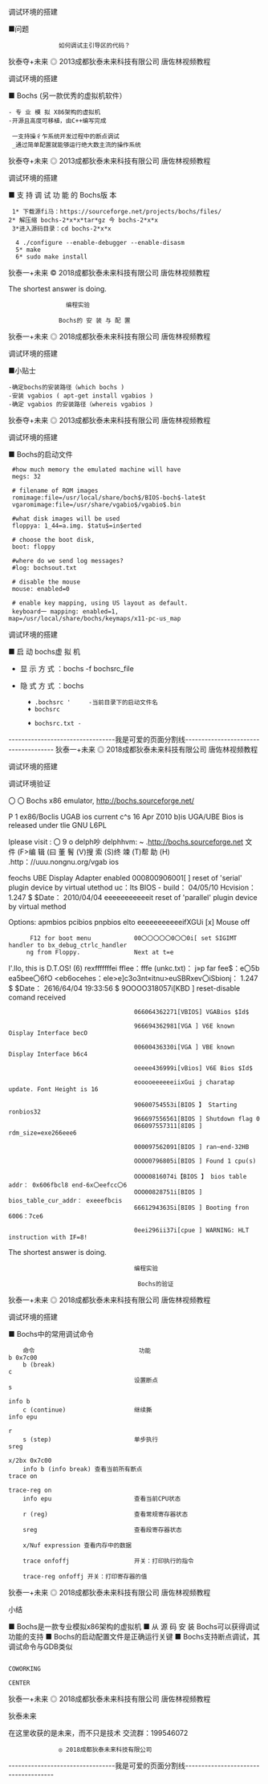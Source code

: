 调试环境的搭建

■问题

                  如何调试主引导区的代码？

狄泰夺+未来  ◎ 2013成都狄泰未来科技有限公司                                    唐佐林视频教程

调试环境的搭建

■ Bochs (另一款优秀的虚拟机软件）

    - 专 业 模 拟 X86架构的虚拟机
    -开源且高度可移植，由C++编写完成

     一支持操彳乍系统开发过程中的断点调试
     _通过简单配置就能够运行绝大数主流的操作系统

狄泰夺+未来  ◎ 2013成都狄泰未来科技有限公司                                    唐佐林视频教程

调试环境的搭建

■ 支 持 调 试 功 能 的 Bochs版 本

     1* 下载源fi马：https://sourceforge.net/projects/bochs/files/
    2* 解压缩 bochs-2*x*x*tar*gz 今 bochs-2*x*x
     3*进入源码目录：cd bochs-2*x*x

      4 ./configure --enable-debugger --enable-disasm
      5* make
      6* sudo make install

狄泰一+未来  © 2018成都狄泰未来科技有限公司                                    唐佐林视频教程

The shortest answer is doing.

                    编程实验

                  Bochs的 安 装 与 配 置

狄泰一+未来  ◎ 2018成都狄泰未来科技有限公司                                    唐佐林视频教程

调试环境的搭建

■小贴士

    -确定bochs的安装路径（which bochs )
    -安装 vgabios ( apt-get install vgabios )
    -确定 vgabios 的安装路径（whereis vgabios )

狄泰夺+未来  ◎ 2013成都狄泰未来科技有限公司                                    唐佐林视频教程

调试环境的搭建

■ Bochs的启动文件

     #how much memory the emulated machine will have
     megs: 32

     # filename of ROM images
     romimage:file=/usr/local/share/boch$/BIOS-boch$-late$t
     vgaromimage:file=/usr/share/vgabio$/vgabio$.bin

     #what disk images will be used
     floppya: 1_44=a.img. $tatu$=in$erted

     # choose the boot disk,
     boot: floppy

     #where do we send log messages?
     #log: bochsout.txt

     # disable the mouse
     mouse: enabled=0

     # enable key mapping, using US layout as default.
     keyboard一 mapping: enabled=1, map=/usr/local/share/bochs/keymaps/x11-pc-us_map

调试环境的搭建

■ 启 动 bochs虚 拟 机

- 显 示 方 式 ：bochs -f bochsrc_file

- 隐 式 方 式 ：bochs

        ♦ .bochsrc '     -当前目录下的启动文件名
        ♦ bochsrc

        ♦ bochsrc.txt -

---------------------------------我是可爱的页面分割线-------------------------------------
狄泰一+未来                                 ◎ 2018成都狄泰未来科技有限公司                                          唐佐林视频教程

调试环境的搭建

  调试环境验证

〇 〇 Bochs x86 emulator, http://bochs.sourceforge.net/

P 1 ex86/Boclis UGAB ios current c^s 16 Apr Z010
b)is UGA/UBE Bios is released under tlie GNU L6PL

Iplease visit :                        〇 9 o delph吵 delphhvm: ~
  .http://bochs.sourceforge.net        文 件 (F>编 辑 (曰 董 鬌 (V)搜 索 (S)终 竦 (T)帮 助 (H)
  .http：//uuu.nongnu.org/vgab ios

feochs UBE Display Adapter enabled     000800906001[   ] reset of 'serial' plugin device by virtual utethod
 uc：Its BIOS - build： 04/05/10
 Hcvision： 1.247 $ $Date： 2010/04/04   eeeeeeeeeeeit   reset of 'parallel' plugin device by virtual method

Options: apmbios pcibios pnpbios elto  eeeeeeeeeeeifXGUi [x] Mouse off

          F12 for boot menu            00〇〇〇〇〇0〇〇0i[ set SIGIMT handler to bx_debug_ctrlc_handler
         ng from Floppy.               Next at t=e

 I'.llo, this is D.T.OS!               (6) rexfffffffei fflee：fffe (unkc.txt)： j»p far fee$：e〇5b                          ea5bee〇6fO
                                       <eb6ocehes：ele>e]c3o3nt«itnu>euSBRxev〇iSbionj： 1.247 $ $Date： 2616/64/04 19:33:56 $
                                       9OOOO318057i[KBD ] reset-disable comand received

                                       066064362271[VBIOS] VGABios $Id$

                                       966694362981[VGA ] V6E known Oisplay Interface becO

                                       00600436330i[VGA ] VBE known Display Interface b6c4

                                       oeeee436999i[vBios] V6E Bios $Id$

                                       eooooeeeeeeiixGui j charatap update. Font Height is 16

                                       90600754553i[BIOS 】 Starting ronbios32
                                       966697556561[BIOS ] Shutdown flag 0
                                       066097557311[8I0S ] rdm_size=exe266eee6

                                       000097562091[BIOS ] ran~end-32HB

                                       OOOO0796805i[BIOS ] Found 1 cpu(s)

                                       OOOO0816074i【BIOS 】 bios table addr： 0x606fbcl8 end-6x〇eefcc〇6
                                       OOO00828751i[BIOS ] bios_table_cur_addr： exeeefbcis
                                       6661294363Si[BI0S ] Booting fron 6006：7ce6

                                       0eei296ii37i[cpue ] WARNING: HLT instruction with IF=8!

The shortest answer is doing.

                                       编程实验

                                        Bochs的验证

狄泰一+未来                                 ◎ 2018成都狄泰未来科技有限公司                                          唐佐林视频教程

调试环境的搭建

■ Bochs中的常用调试命令

        命令                             功能                                          b 0x7c00
        b (break)                                                                  c
                                       设置断点                                        s
                                                                                   info b
        c (continue)                   继续撕                                         info epu
                                                                                   r
        s (step)                       单步执行                                        sreg
                                                                                   x/2bx 0x7c00
        info b (info break) 查看当前所有断点                                               trace on
                                                                                   trace-reg on
        info epu                       查看当前CPU状态

        r (reg)                        查看常规寄存器状态

        sreg                           查看段寄存器状态

        x/Nuf expression 查看内存中的数据

        trace onfoffj                  开关：打印执行的指令

        trace-reg onfoffj 开关：打印寄存器的值

狄泰一+未来                                 ◎ 2018成都狄泰未来科技有限公司                                          唐佐林视频教程

 小结

■ Bochs是一款专业模拟x86架构的虚拟机
■ 从 源 码 安 装 Bochs可以获得调试功能的支持
■ Bochs的启动配置文件是正确运行关键
■ Bochs支持断点调试，其调试命令与GDB类似

                                                                                    COWORKING
                                                                                           CENTER

狄泰一+未来                                 ◎ 2018成都狄泰未来科技有限公司                                          唐佐林视频教程

  狄泰未来

在这里收获的是未来，而不只是技术
              交流群：199546072

                  ◎ 2018成都狄泰未来科技有限公司

---------------------------------我是可爱的页面分割线-------------------------------------
